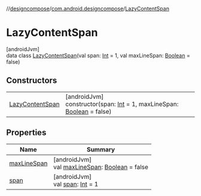 //[designcompose](../../../index.md)/[com.android.designcompose](../index.md)/[LazyContentSpan](index.md)

# LazyContentSpan

[androidJvm]\
data class [LazyContentSpan](index.md)(val span: [Int](https://kotlinlang.org/api/latest/jvm/stdlib/kotlin/-int/index.html) = 1, val maxLineSpan: [Boolean](https://kotlinlang.org/api/latest/jvm/stdlib/kotlin/-boolean/index.html) = false)

## Constructors

| | |
|---|---|
| [LazyContentSpan](-lazy-content-span.md) | [androidJvm]<br>constructor(span: [Int](https://kotlinlang.org/api/latest/jvm/stdlib/kotlin/-int/index.html) = 1, maxLineSpan: [Boolean](https://kotlinlang.org/api/latest/jvm/stdlib/kotlin/-boolean/index.html) = false) |

## Properties

| Name | Summary |
|---|---|
| [maxLineSpan](max-line-span.md) | [androidJvm]<br>val [maxLineSpan](max-line-span.md): [Boolean](https://kotlinlang.org/api/latest/jvm/stdlib/kotlin/-boolean/index.html) = false |
| [span](span.md) | [androidJvm]<br>val [span](span.md): [Int](https://kotlinlang.org/api/latest/jvm/stdlib/kotlin/-int/index.html) = 1 |
